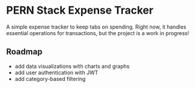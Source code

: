 # PERN Stack Expense Tracker
A simple expense tracker to keep tabs on spending. Right now, it handles essential operations for transactions, but the project is a work in progress!

## Roadmap
- add data visualizations with charts and graphs
- add user authentication with JWT
- add category-based filtering